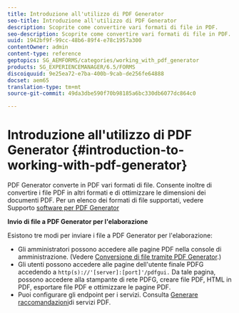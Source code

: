 ```yaml
---
title: Introduzione all'utilizzo di PDF Generator
seo-title: Introduzione all'utilizzo di PDF Generator
description: Scoprite come convertire vari formati di file in PDF.
seo-description: Scoprite come convertire vari formati di file in PDF.
uuid: 1942bf9f-99cc-48b6-89f4-e78c1957a300
contentOwner: admin
content-type: reference
geptopics: SG_AEMFORMS/categories/working_with_pdf_generator
products: SG_EXPERIENCEMANAGER/6.5/FORMS
discoiquuid: 9e25ea72-e7ba-400b-9cab-de256fe64888
docset: aem65
translation-type: tm+mt
source-git-commit: 49da3dbe590f70b98185a6bc330db6077dc864c0

---
```



# Introduzione all&#39;utilizzo di PDF Generator {#introduction-to-working-with-pdf-generator}

PDF Generator converte in PDF vari formati di file. Consente inoltre di convertire i file PDF in altri formati e di ottimizzare le dimensioni dei documenti PDF. Per un elenco dei formati di file supportati, vedere Supporto [software per PDF Generator](/help/forms/using/aem-forms-jee-supported-platforms.md)

**Invio di file a PDF Generator per l&#39;elaborazione**

Esistono tre modi per inviare i file a PDF Generator per l&#39;elaborazione:

* Gli amministratori possono accedere alle pagine PDF nella console di amministrazione. (Vedere [Conversione di file tramite PDF Generator](/help/forms/using/admin-help/converting-files-using-pdf-generator.md).)
* Gli utenti possono accedere alle pagine dell&#39;utente finale PDFG accedendo a `http(s)://'[server]:[port]'/pdfgui.` Da tale pagina, possono accedere alla stampante di rete PDFG, creare file PDF, HTML in PDF, esportare file PDF e ottimizzare le pagine PDF.
* Puoi configurare gli endpoint per i servizi. Consulta <!--Fix broken link to Managing Endpoints --> [Generare raccomandazioni](configuring-watched-folder-endpoints.md#generate-pdf-service-recommendations)di servizi PDF.

